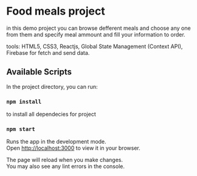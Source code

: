 # Food meals project

in this demo project you can browse defferent meals and choose any one from them and specify meal ammount and fill your information to order.

tools: HTML5, CSS3, Reactjs, Global State Management (Context API), Firebase for fetch and send data.


## Available Scripts

In the project directory, you can run:

### `npm install`
to install all dependecies for project

### `npm start`

Runs the app in the development mode.\
Open [http://localhost:3000](http://localhost:3000) to view it in your browser.

The page will reload when you make changes.\
You may also see any lint errors in the console.
